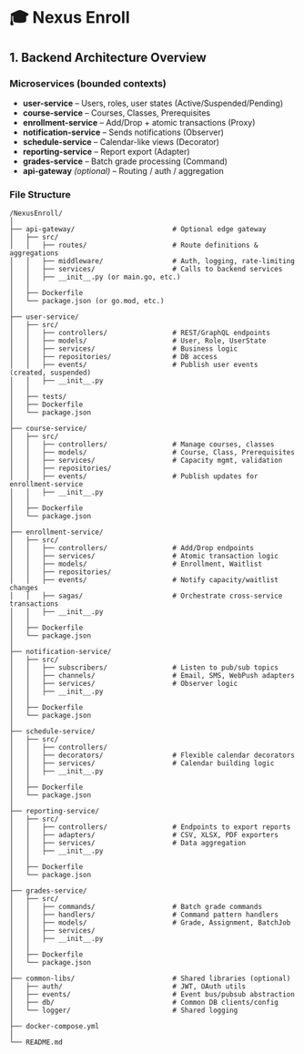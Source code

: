 # 🎓 Nexus Enroll



## 1. Backend Architecture Overview

### Microservices (bounded contexts)
- **user-service** – Users, roles, user states (Active/Suspended/Pending)
- **course-service** – Courses, Classes, Prerequisites
- **enrollment-service** – Add/Drop + atomic transactions (Proxy)
- **notification-service** – Sends notifications (Observer)
- **schedule-service** – Calendar-like views (Decorator)
- **reporting-service** – Report export (Adapter)
- **grades-service** – Batch grade processing (Command)
- **api-gateway** *(optional)* – Routing / auth / aggregation

### File Structure

```
/NexusEnroll/
│
├── api-gateway/                        # Optional edge gateway
│   ├── src/
│   │   ├── routes/                     # Route definitions & aggregations
│   │   ├── middleware/                 # Auth, logging, rate-limiting
│   │   ├── services/                   # Calls to backend services
│   │   ├── __init__.py (or main.go, etc.)
│   │
│   ├── Dockerfile
│   └── package.json (or go.mod, etc.)
│
├── user-service/
│   ├── src/
│   │   ├── controllers/                # REST/GraphQL endpoints
│   │   ├── models/                     # User, Role, UserState
│   │   ├── services/                   # Business logic
│   │   ├── repositories/               # DB access
│   │   ├── events/                     # Publish user events (created, suspended)
│   │   ├── __init__.py
│   │
│   ├── tests/
│   ├── Dockerfile
│   └── package.json
│
├── course-service/
│   ├── src/
│   │   ├── controllers/                # Manage courses, classes
│   │   ├── models/                     # Course, Class, Prerequisites
│   │   ├── services/                   # Capacity mgmt, validation
│   │   ├── repositories/
│   │   ├── events/                     # Publish updates for enrollment-service
│   │   ├── __init__.py
│   │
│   ├── Dockerfile
│   └── package.json
│
├── enrollment-service/
│   ├── src/
│   │   ├── controllers/                # Add/Drop endpoints
│   │   ├── services/                   # Atomic transaction logic
│   │   ├── models/                     # Enrollment, Waitlist
│   │   ├── repositories/
│   │   ├── events/                     # Notify capacity/waitlist changes
│   │   ├── sagas/                      # Orchestrate cross-service transactions
│   │   ├── __init__.py
│   │
│   ├── Dockerfile
│   └── package.json
│
├── notification-service/
│   ├── src/
│   │   ├── subscribers/                # Listen to pub/sub topics
│   │   ├── channels/                   # Email, SMS, WebPush adapters
│   │   ├── services/                   # Observer logic
│   │   ├── __init__.py
│   │
│   ├── Dockerfile
│   └── package.json
│
├── schedule-service/
│   ├── src/
│   │   ├── controllers/
│   │   ├── decorators/                 # Flexible calendar decorators
│   │   ├── services/                   # Calendar building logic
│   │   ├── __init__.py
│   │
│   ├── Dockerfile
│   └── package.json
│
├── reporting-service/
│   ├── src/
│   │   ├── controllers/                # Endpoints to export reports
│   │   ├── adapters/                   # CSV, XLSX, PDF exporters
│   │   ├── services/                   # Data aggregation
│   │   ├── __init__.py
│   │
│   ├── Dockerfile
│   └── package.json
│
├── grades-service/
│   ├── src/
│   │   ├── commands/                   # Batch grade commands
│   │   ├── handlers/                   # Command pattern handlers
│   │   ├── models/                     # Grade, Assignment, BatchJob
│   │   ├── services/
│   │   ├── __init__.py
│   │
│   ├── Dockerfile
│   └── package.json
│
├── common-libs/                        # Shared libraries (optional)
│   ├── auth/                           # JWT, OAuth utils
│   ├── events/                         # Event bus/pubsub abstraction
│   ├── db/                             # Common DB clients/config
│   └── logger/                         # Shared logging
│
├── docker-compose.yml     
│
└── README.md


```
